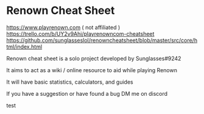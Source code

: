# Renown Cheat Sheet
https://www.playrenown.com ( not affiliated )
https://trello.com/b/UY2v9Ahi/playrenowncom-cheatsheet
https://github.com/sunglasseslol/renowncheatsheet/blob/master/src/core/html/index.html

Renown cheat sheet is a solo project developed by Sunglasses#9242

It aims to act as a wiki / online resource to aid while playing Renown

It will have basic statistics, calculators, and guides

If you have a suggestion or have found a bug DM me on discord


test